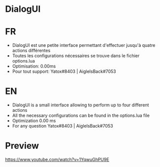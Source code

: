 # DialogUI

# FR
- DialogUI est une petite interface permettant d'effectuer jusqu'à quatre actions différentes
- Toutes les configurations nécessaires se trouve dans le fichier options.lua
- Optimisation: 0.00ms
- Pour tout support: Yatox#8403 | AigleIsBack#7053

# EN
- DialogUI is a small interface allowing to perform up to four different actions
- All the necessary configurations can be found in the options.lua file
- Optimization 0.00 ms
- For any question Yatox#8403 | AigleIsBack#7053

# Preview 
https://www.youtube.com/watch?v=1YqwuGhPU9E
